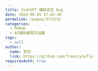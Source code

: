```yaml
---
title: ChatGPT 辅助定位 bug
date: 2024-06-05 17:42:56
permalink: /pages/37c2c5/
categories: 
  - PmHub
  - AI辅助编程实战篇
tags: 
  - null
author: 
  name: 苍何
  link: https://github.com/freestylefly
requiresAuth: true
---
```

